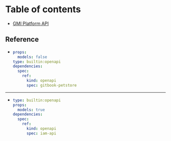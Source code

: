 # Table of contents

* [GMI Platform API](README.md)

## Reference

* ```yaml
  props:
    models: false
  type: builtin:openapi
  dependencies:
    spec:
      ref:
        kind: openapi
        spec: gitbook-petstore
  ```

***

* ```yaml
  type: builtin:openapi
  props:
    models: true
  dependencies:
    spec:
      ref:
        kind: openapi
        spec: iam-api
  ```
